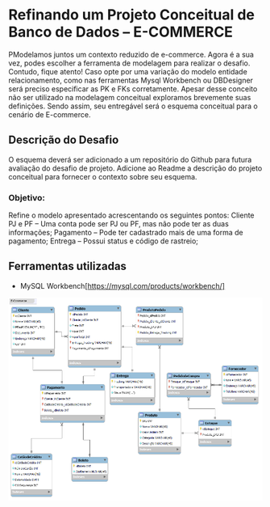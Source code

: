 #  Refinando um Projeto Conceitual de Banco de Dados – E-COMMERCE
PModelamos juntos um contexto reduzido de e-commerce. Agora é a sua vez, podes escolher a ferramenta de modelagem para realizar o desafio. Contudo, fique atento! Caso opte por uma variação do modelo entidade relacionamento, como nas ferramentas Mysql Workbench ou DBDesigner será preciso especificar as PK e FKs corretamente. Apesar desse conceito não ser utilizado na modelagem conceitual exploramos brevemente suas definições. Sendo assim, seu entregável será o esquema conceitual para o cenário de E-commerce.


## Descrição do Desafio
O esquema deverá ser adicionado a um repositório do Github para futura avaliação do desafio de projeto. Adicione ao Readme a descrição do projeto conceitual para fornecer o contexto sobre seu esquema.

### Objetivo:
Refine o modelo apresentado acrescentando os seguintes pontos:
Cliente PJ e PF – Uma conta pode ser PJ ou PF, mas não pode ter as duas informações;
Pagamento – Pode ter cadastrado mais de uma forma de pagamento;
Entrega – Possui status e código de rastreio;

## Ferramentas utilizadas

- MySQL Workbench[https://mysql.com/products/workbench/]


![Arquitetura 1](https://github.com/Paucinha/assets/blob/master/Projeto_E-COMMERCE.png)
